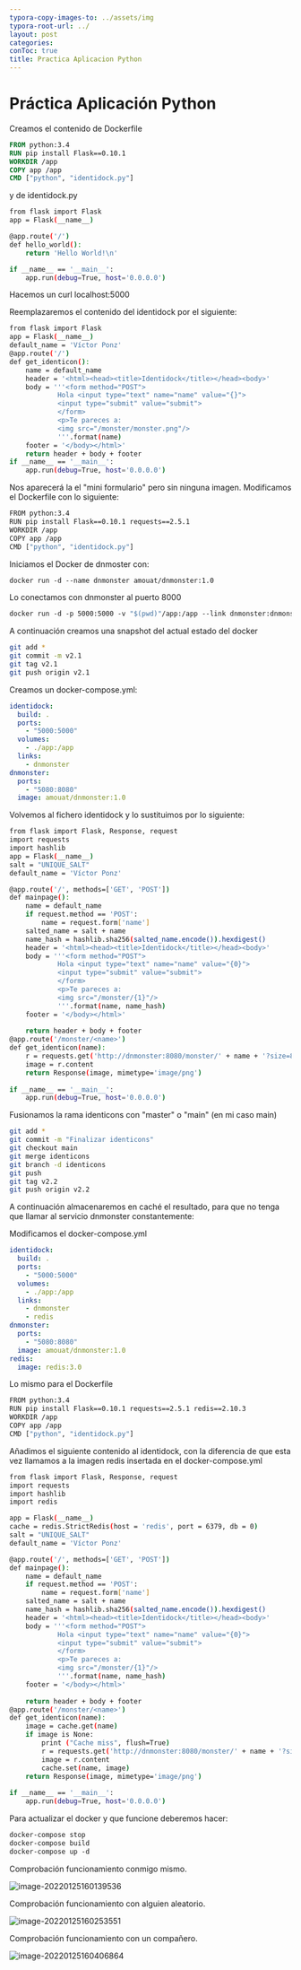 ```yaml
---
typora-copy-images-to: ../assets/img
typora-root-url: ../
layout: post
categories:
conToc: true
title: Practica Aplicacion Python
---
```


# Práctica Aplicación Python



Creamos el contenido de Dockerfile

```dockerfile
FROM python:3.4
RUN pip install Flask==0.10.1
WORKDIR /app
COPY app /app
CMD ["python", "identidock.py"]
```
y de identidock.py

```bash
from flask import Flask
app = Flask(__name__)

@app.route('/')
def hello_world():
    return 'Hello World!\n'

if __name__ == '__main__':
    app.run(debug=True, host='0.0.0.0')
```
Hacemos un curl localhost:5000

Reemplazaremos el contenido del identidock por el siguiente:

```bash
from flask import Flask
app = Flask(__name__)
default_name = 'Víctor Ponz'
@app.route('/')
def get_identicon():
	name = default_name
	header = '<html><head><title>Identidock</title></head><body>'
	body = '''<form method="POST">
			Hola <input type="text" name="name" value="{}">
			<input type="submit" value="submit">
			</form>
			<p>Te pareces a:
			<img src="/monster/monster.png"/>
			'''.format(name)
	footer = '</body></html>'
	return header + body + footer
if __name__ == '__main__':
	app.run(debug=True, host='0.0.0.0')
```

Nos aparecerá la el "mini formulario" pero sin ninguna imagen. Modificamos el Dockerfile con lo siguiente:

```bash
FROM python:3.4
RUN pip install Flask==0.10.1 requests==2.5.1
WORKDIR /app
COPY app /app
CMD ["python", "identidock.py"]
```

Iniciamos el Docker de dnmoster con:

```dockerfile
docker run -d --name dnmonster amouat/dnmonster:1.0
```

Lo conectamos con dnmonster al puerto 8000

```dockerfile
docker run -d -p 5000:5000 -v "$(pwd)"/app:/app --link dnmonster:dnmonster identidock
```

A continuación creamos una snapshot del actual estado del docker

```bash
git add *
git commit -m v2.1
git tag v2.1
git push origin v2.1
```

Creamos un docker-compose.yml:

```yaml
identidock:
  build: .
  ports:
    - "5000:5000"
  volumes:
    - ./app:/app
  links:
    - dnmonster
dnmonster:
  ports:
    - "5080:8080"
  image: amouat/dnmonster:1.0
```

Volvemos al fichero identidock y lo sustituimos por lo siguiente:

```bash
from flask import Flask, Response, request
import requests
import hashlib
app = Flask(__name__)
salt = "UNIQUE_SALT"
default_name = 'Víctor Ponz'

@app.route('/', methods=['GET', 'POST'])
def mainpage():
	name = default_name
	if request.method == 'POST':
		name = request.form['name']
	salted_name = salt + name
	name_hash = hashlib.sha256(salted_name.encode()).hexdigest()
	header = '<html><head><title>Identidock</title></head><body>'
	body = '''<form method="POST">
			Hola <input type="text" name="name" value="{0}">
			<input type="submit" value="submit">
			</form>
			<p>Te pareces a:
			<img src="/monster/{1}"/>
			'''.format(name, name_hash)
	footer = '</body></html>'
	
	return header + body + footer
@app.route('/monster/<name>')
def get_identicon(name):
	r = requests.get('http://dnmonster:8080/monster/' + name + '?size=80')
	image = r.content
	return Response(image, mimetype='image/png')
	
if __name__ == '__main__':
	app.run(debug=True, host='0.0.0.0')
```

Fusionamos  la rama identicons con "master" o "main" (en mi caso main)

```bash
git add *
git commit -m "Finalizar identicons"
git checkout main
git merge identicons
git branch -d identicons
git push
git tag v2.2
git push origin v2.2
```

A continuación almacenaremos en caché el resultado, para que no tenga que llamar al servicio dnmonster constantemente:

Modificamos el docker-compose.yml

```yaml
identidock:
  build: .
  ports:
    - "5000:5000"
  volumes:
    - ./app:/app
  links:
    - dnmonster
    - redis
dnmonster:
  ports:
    - "5080:8080"
  image: amouat/dnmonster:1.0
redis:
  image: redis:3.0
```

Lo mismo para el Dockerfile

```bash
FROM python:3.4
RUN pip install Flask==0.10.1 requests==2.5.1 redis==2.10.3
WORKDIR /app
COPY app /app
CMD ["python", "identidock.py"]
```

Añadimos el siguiente contenido al identidock, con la diferencia de que esta vez llamamos a la imagen redis insertada en el docker-compose.yml

```bash
from flask import Flask, Response, request
import requests
import hashlib
import redis

app = Flask(__name__)
cache = redis.StrictRedis(host = 'redis', port = 6379, db = 0)
salt = "UNIQUE_SALT"
default_name = 'Víctor Ponz'

@app.route('/', methods=['GET', 'POST'])
def mainpage():
	name = default_name
	if request.method == 'POST':
		name = request.form['name']
	salted_name = salt + name
	name_hash = hashlib.sha256(salted_name.encode()).hexdigest()
	header = '<html><head><title>Identidock</title></head><body>'
	body = '''<form method="POST">
			Hola <input type="text" name="name" value="{0}">
			<input type="submit" value="submit">
			</form>
			<p>Te pareces a:
			<img src="/monster/{1}"/>
			'''.format(name, name_hash)
	footer = '</body></html>'
	
	return header + body + footer
@app.route('/monster/<name>')
def get_identicon(name):
	image = cache.get(name)
	if image is None:
		print ("Cache miss", flush=True)
		r = requests.get('http://dnmonster:8080/monster/' + name + '?size=80')
		image = r.content
		cache.set(name, image)
	return Response(image, mimetype='image/png')
		
if __name__ == '__main__':
	app.run(debug=True, host='0.0.0.0')
```

Para actualizar el docker y que funcione deberemos hacer:

```dockerfile
docker-compose stop
docker-compose build
docker-compose up -d
```

Comprobación funcionamiento conmigo mismo.

![image-20220125160139536](/assets/img/image-20220125160139536.png)

Comprobación funcionamiento con alguien aleatorio.

![image-20220125160253551](/assets/img/image-20220125160253551.png)

Comprobación funcionamiento con un compañero.

![image-20220125160406864](/assets/img/image-20220125160406864.png)
